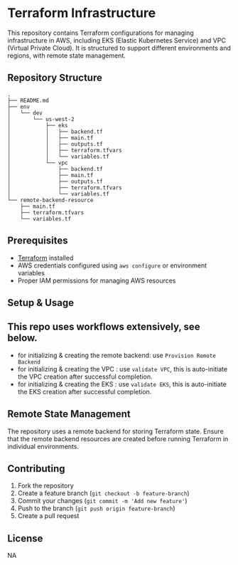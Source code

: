 # Terraform Infrastructure

This repository contains Terraform configurations for managing infrastructure in AWS, including EKS (Elastic Kubernetes Service) and VPC (Virtual Private Cloud). It is structured to support different environments and regions, with remote state management.

## Repository Structure

```
.
├── README.md                
├── env                      
│   └── dev                  
│       └── us-west-2        
│           ├── eks          
│           │   ├── backend.tf          
│           │   ├── main.tf             
│           │   ├── outputs.tf          
│           │   ├── terraform.tfvars    
│           │   └── variables.tf        
│           └── vpc          
│               ├── backend.tf          
│               ├── main.tf             
│               ├── outputs.tf          
│               ├── terraform.tfvars    
│               └── variables.tf        
└── remote-backend-resource   
    ├── main.tf               
    ├── terraform.tfvars       
    └── variables.tf          
```

## Prerequisites

- [Terraform](https://www.terraform.io/downloads.html) installed
- AWS credentials configured using `aws configure` or environment variables
- Proper IAM permissions for managing AWS resources

## Setup & Usage

## This repo uses workflows extensively, see below.
- for initializing & creating the remote backend: use `Provision Remote Backend` 
- for initializing & creating the VPC           : use `validate VPC`, this is auto-initiate the VPC creation after successful completion.
- for initializing & creating the EKS           : use `validate EKS`, this is auto-initiate the EKS creation after successful completion.


## Remote State Management
The repository uses a remote backend for storing Terraform state. Ensure that the remote backend resources are created before running Terraform in individual environments.

## Contributing
1. Fork the repository
2. Create a feature branch (`git checkout -b feature-branch`)
3. Commit your changes (`git commit -m 'Add new feature'`)
4. Push to the branch (`git push origin feature-branch`)
5. Create a pull request

## License
NA
